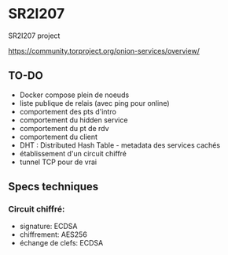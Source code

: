 # SR2I207
SR2I207 project

https://community.torproject.org/onion-services/overview/

## TO-DO
- Docker compose plein de noeuds
- liste publique de relais (avec ping pour online)
- comportement des pts d'intro
- comportement du hidden service
- comportement du pt de rdv
- comportement du client
- DHT : Distributed Hash Table - metadata des services cachés
- établissement d'un circuit chiffré
- tunnel TCP pour de vrai


## Specs techniques
### Circuit chiffré:
  - signature: ECDSA
  - chiffrement: AES256
  - échange de clefs: ECDSA
